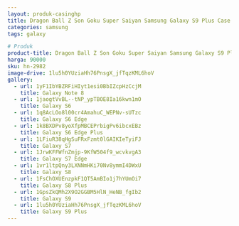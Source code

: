```yaml
---
layout: produk-casinghp
title: Dragon Ball Z Son Goku Super Saiyan Samsung Galaxy S9 Plus Case
categories: samsung
tags: galaxy

# Produk
product-title: Dragon Ball Z Son Goku Super Saiyan Samsung Galaxy S9 Plus Case
harga: 90000
sku: hn-2982
image-drive: 1lu5h0YUziaHh76PnsgX_jfTqzKML6hoV
gallery:
  - url: 1yF1IbYBZRFiHIyt1esi0BbIZcpHzCcjM
    title: Galaxy Note 8
  - url: 1jaogtVvBL--tNP_ypTBOE8Ia16kwn1mO
    title: Galaxy S6
  - url: 1q8AcLOo8l00cr4AmahuC_WEPNv-sUTzc
    title: Galaxy S6 Edge
  - url: 1k8BXDPv8yoXfpMBCEPrbigPv6ibcxEBz
    title: Galaxy S6 Edge Plus
  - url: 1LFiuR38qHgSuFRxFzmt0lGAIKIeTyiFJ
    title: Galaxy S7
  - url: 1JrwKFFWfnZmjp-9KfW504f9_wcvkvgA3
    title: Galaxy S7 Edge
  - url: 1vr1ltpQny3LXNNmHKi70Nv8ymmI4DWxU
    title: Galaxy S8
  - url: 1FsChOXUEnzpkF1QT5AmBIo1j7hYUmOi7
    title: Galaxy S8 Plus
  - url: 1GpsZkQMh2X9O2GGBM5HlN_HeNB_fgIb2
    title: Galaxy S9
  - url: 1lu5h0YUziaHh76PnsgX_jfTqzKML6hoV
    title: Galaxy S9 Plus
---
```

